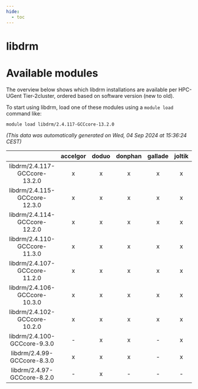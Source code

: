 ```yaml
---
hide:
  - toc
---
```


libdrm
======

# Available modules


The overview below shows which libdrm installations are available per HPC-UGent Tier-2cluster, ordered based on software version (new to old).

To start using libdrm, load one of these modules using a `module load` command like:

```shell
module load libdrm/2.4.117-GCCcore-13.2.0
```

*(This data was automatically generated on Wed, 04 Sep 2024 at 15:36:24 CEST)*  

| |accelgor|doduo|donphan|gallade|joltik|shinx|skitty|
| :---: | :---: | :---: | :---: | :---: | :---: | :---: | :---: |
|libdrm/2.4.117-GCCcore-13.2.0|x|x|x|x|x|x|x|
|libdrm/2.4.115-GCCcore-12.3.0|x|x|x|x|x|x|x|
|libdrm/2.4.114-GCCcore-12.2.0|x|x|x|x|x|x|x|
|libdrm/2.4.110-GCCcore-11.3.0|x|x|x|x|x|x|x|
|libdrm/2.4.107-GCCcore-11.2.0|x|x|x|x|x|-|x|
|libdrm/2.4.106-GCCcore-10.3.0|x|x|x|x|x|-|x|
|libdrm/2.4.102-GCCcore-10.2.0|x|x|x|x|x|-|x|
|libdrm/2.4.100-GCCcore-9.3.0|-|x|x|-|x|-|x|
|libdrm/2.4.99-GCCcore-8.3.0|x|x|x|-|x|-|x|
|libdrm/2.4.97-GCCcore-8.2.0|-|x|-|-|-|-|-|

